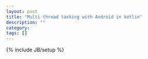 ```yaml
---
layout: post
title: "Multi thread tasking with Android in kotlin"
description: ""
category: 
tags: []
---
```

{% include JB/setup %}
